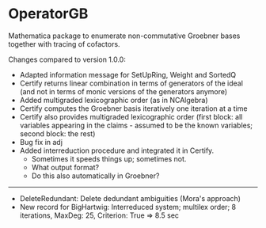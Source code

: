 # OperatorGB
Mathematica package to enumerate non-commutative Groebner bases together with tracing of cofactors.

Changes compared to version 1.0.0:
  * Adapted information message for SetUpRing, Weight and SortedQ
  * Certify returns linear combination in terms of generators of the ideal (and not in terms of monic versions of the generators anymore)
  * Added multigraded lexicographic order (as in NCAlgebra)
  * Certify computes the Groebner basis iteratively one iteration at a time
  * Certify also provides multigraded lexicographic order (first block: all variables appearing in the claims - assumed to be the known variables; second block: the rest)
  * Bug fix in adj
  * Added interreduction procedure and integrated it in Certify.
      - Sometimes it speeds things up; sometimes not.
      - What output format?
      - Do this also automatically in Groebner?
  ---------
  * DeleteRedundant: Delete dedundant ambiguities (Mora's approach)
  * New record for BigHartwig: Interreduced system; multilex order; 8 iterations, MaxDeg: 25, Criterion: True => 8.5 sec
